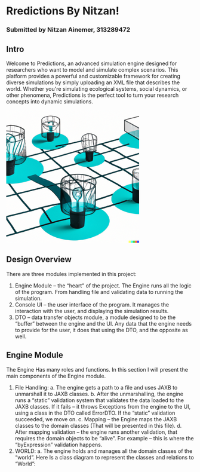 # Rredictions By Nitzan!
### Submitted by Nitzan Ainemer, 313289472

## Intro

Welcome to Predictions, an advanced simulation engine designed for researchers who want to model and simulate complex scenarios. This platform provides a powerful and customizable framework for creating diverse simulations by simply uploading an XML file that describes the world. Whether you're simulating ecological systems, social dynamics, or other phenomena, Predictions is the perfect tool to turn your research concepts into dynamic simulations.

![img.png](img.png)

## Design Overview
There are three modules implemented in this project:
1.	Engine Module – the “heart” of the project. The Engine runs all the logic of the program. From handling file and validating data to running the simulation.
2.	Console UI – the user interface of the program. It manages the interaction with the user, and displaying the simulation results.
3.	DTO – data transfer objects module, a module designed to be the “buffer” between the engine and the UI. Any data that the engine needs to provide for the user, it does that using the DTO, and the opposite as well.

## Engine Module
The Engine Has many roles and functions. In this section I will present the main components of the Engine module.
1.	File Handling:
            a. 	The engine gets a path to a file and uses JAXB to unmarshall it to JAXB classes.
            b.	After the unmarshalling, the engine runs a “static” validation system that validates the data loaded to the JAXB classes. If it fails – it throws Exceptions from the engine to the UI, using a class in the DTO called ErrorDTO.
            If the “static” validation succeeded, we move on.
            c.	Mapping – the Engine maps the JAXB classes to the domain classes (That will be presented in this file).
            d.	After mapping validation – the engine runs another validation, that requires the domain objects to be “alive”. For example – this is where the “byExpression” validation happens.
2.	WORLD:
      a.	The engine holds and manages all the domain classes of the “world”. Here Is a class diagram to represent the classes and relations to “World”:
